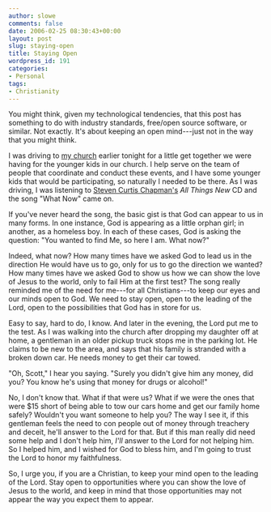 ```yaml
---
author: slowe
comments: false
date: 2006-02-25 08:30:43+00:00
layout: post
slug: staying-open
title: Staying Open
wordpress_id: 191
categories:
- Personal
tags:
- Christianity
---
```


You might think, given my technological tendencies, that this post has something to do with industry standards, free/open source software, or similar. Not exactly. It's about keeping an open mind---just not in the way that you might think.

I was driving to [my church](http://www.capitalcitycog.com/) earlier tonight for a little get together we were having for the younger kids in our church. I help serve on the team of people that coordinate and conduct these events, and I have some younger kids that would be participating, so naturally I needed to be there. As I was driving, I was listening to [Steven Curtis Chapman's](http://www.stevencurtischapman.com/) _All Things New_ CD and the song "What Now" came on.

If you've never heard the song, the basic gist is that God can appear to us in many forms. In one instance, God is appearing as a little orphan girl; in another, as a homeless boy. In each of these cases, God is asking the question: "You wanted to find Me, so here I am. What now?"

Indeed, what now? How many times have we asked God to lead us in the direction He would have us to go, only for us to go the direction we wanted? How many times have we asked God to show us how we can show the love of Jesus to the world, only to fail Him at the first test? The song really reminded me of the need for me---for all Christians---to keep our eyes and our minds open to God. We need to stay open, open to the leading of the Lord, open to the possibilities that God has in store for us.

Easy to say, hard to do, I know. And later in the evening, the Lord put me to the test. As I was walking into the church after dropping my daughter off at home, a gentleman in an older pickup truck stops me in the parking lot. He claims to be new to the area, and says that his family is stranded with a broken down car. He needs money to get their car towed.

"Oh, Scott," I hear you saying. "Surely you didn't give him any money, did you? You know he's using that money for drugs or alcohol!"

No, I don't know that. What if that were us? What if we were the ones that were $15 short of being able to tow our cars home and get our family home safely? Wouldn't you want someone to help you? The way I see it, if this gentleman feels the need to con people out of money through treachery and deceit, he'll answer to the Lord for that. But if this man really did need some help and I don't help him, _I'll_ answer to the Lord for not helping him. So I helped him, and I wished for God to bless him, and I'm going to trust the Lord to honor my faithfulness.

So, I urge you, if you are a Christian, to keep your mind open to the leading of the Lord. Stay open to opportunities where you can show the love of Jesus to the world, and keep in mind that those opportunities may not appear the way you expect them to appear.
